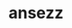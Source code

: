 ---
title: ansezz
github: https://github.com/ansezz
mode: dark
transition: 1s
score: 65.5
archetype:
- Innovative
- Minimalistic
---